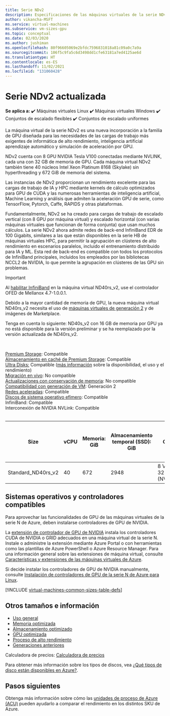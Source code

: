 ```yaml
---
title: Serie NDv2
description: Especificaciones de las máquinas virtuales de la serie NDv2.
author: vikancha-MSFT
ms.service: virtual-machines
ms.subservice: vm-sizes-gpu
ms.topic: conceptual
ms.date: 02/03/2020
ms.author: jushiman
ms.openlocfilehash: 80f96605069e2bfdc7596831018a81c09a0c7a9a
ms.sourcegitcommit: 106f5c9fa5c6d3498dd1cfe63181a7ed4125ae6d
ms.translationtype: HT
ms.contentlocale: es-ES
ms.lasthandoff: 11/02/2021
ms.locfileid: "131060428"
---
```

# <a name="updated-ndv2-series"></a>Serie NDv2 actualizada

**Se aplica a:** :heavy_check_mark: Máquinas virtuales Linux :heavy_check_mark: Máquinas virtuales Windows :heavy_check_mark: Conjuntos de escalado flexibles :heavy_check_mark: Conjuntos de escalado uniformes

La máquina virtual de la serie NDv2 es una nueva incorporación a la familia de GPU diseñada para las necesidades de las cargas de trabajo más exigentes de informática de alto rendimiento, inteligencia artificial aprendizaje automático y simulación de aceleración por GPU.

NDv2 cuenta con 8 GPU NVIDIA Tesla V100 conectadas mediante NVLINK, cada una con 32 GB de memoria de GPU. Cada máquina virtual NDv2 también tiene 40 núcleos Intel Xeon Platinum 8168 (Skylake) sin hyperthreading y 672 GiB de memoria del sistema.

Las instancias de NDv2 proporcionan un rendimiento excelente para las cargas de trabajo de IA y HPC mediante kernels de cálculo optimizados para GPU de CUDA y las numerosas herramientas de inteligencia artificial, Machine Learning y análisis que admiten la aceleración GPU de serie, como TensorFlow, Pytorch, Caffe, RAPIDS y otras plataformas.

Fundamentalmente, NDv2 se ha creado para cargas de trabajo de escalado vertical (con 8 GPU por máquina virtual) y escalado horizontal (con varias máquinas virtuales que funcionan de forma conjunta) que usan muchos cálculos. La serie NDv2 ahora admite redes de back-end InfiniBand EDR de 100 Gigabits, similares a las que están disponibles en la serie HB de máquinas virtuales HPC, para permitir la agrupación en clústeres de alto rendimiento en escenarios paralelos, incluido el entrenamiento distribuido para IA y ML. Esta red de back-end es compatible con todos los protocolos de InfiniBand principales, incluidos los empleados por las bibliotecas NCCL2 de NVIDIA, lo que permite la agrupación en clústeres de las GPU sin problemas.

> [!IMPORTANT]
> Al [habilitar InfiniBand](./workloads/hpc/enable-infiniband.md) en la máquina virtual ND40rs_v2, use el controlador OFED de Mellanox 4.7-1.0.0.1.
>
> Debido a la mayor cantidad de memoria de GPU, la nueva máquina virtual ND40rs_v2 necesita el uso de [máquinas virtuales de generación 2](./generation-2.md) y de imágenes de Marketplace. 
>
> Tenga en cuenta lo siguiente: ND40s_v2 con 16 GB de memoria por GPU ya no está disponible para la versión preliminar y se ha reemplazado por la versión actualizada de ND40rs_v2.

<br>

[Premium Storage](premium-storage-performance.md): Compatible<br>
[Almacenamiento en caché de Premium Storage](premium-storage-performance.md): Compatible<br>
[Ultra Disks:](disks-types.md#ultra-disks) Compatible ([más información](https://techcommunity.microsoft.com/t5/azure-compute/ultra-disk-storage-for-hpc-and-gpu-vms/ba-p/2189312) sobre la disponibilidad, el uso y el rendimiento) <br>
[Migración en vivo](maintenance-and-updates.md): No compatible<br>
[Actualizaciones con conservación de memoria](maintenance-and-updates.md): No compatible<br>
[Compatibilidad con generación de VM](generation-2.md): Generación 2<br>
[Redes aceleradas](../virtual-network/create-vm-accelerated-networking-cli.md): Compatible<br>
[Discos de sistema operativo efímero](ephemeral-os-disks.md): Compatible<br>
InfiniBand: Compatible<br>
Interconexión de NVIDIA NVLink: Compatible<br>
<br>

| Size | vCPU | Memoria: GiB | Almacenamiento temporal (SSD): GiB | GPU | Memoria de GPU: GiB | Discos de datos máx. | Rendimiento máximo del disco sin almacenamiento en la caché: IOPS / MBps | Ancho de banda de red máx. | Nº máx. NIC |
|---|---|---|---|---|---|---|---|---|---|
| Standard_ND40rs_v2 | 40 | 672 | 2948 | 8 V100 32 GB (NVLink) | 32 | 32 | 80000/800 | 24 000 Mbps | 8 |


## <a name="supported-operating-systems-and-drivers"></a>Sistemas operativos y controladores compatibles

Para aprovechar las funcionalidades de GPU de las máquinas virtuales de la serie N de Azure, deben instalarse controladores de GPU de NVIDIA.

La [extensión de controlador de GPU de NVIDIA](./extensions/hpccompute-gpu-linux.md) instala los controladores CUDA de NVIDIA o GRID adecuados en una máquina virtual de la serie N. Instale o administre la extensión mediante Azure Portal o con herramientas como las plantillas de Azure PowerShell o Azure Resource Manager. Para una información general sobre las extensiones de máquina virtual, consulte [Características y extensiones de las máquinas virtuales de Azure](./extensions/overview.md).

Si decide instalar los controladores de GPU de NVIDIA manualmente, consulte [Instalación de controladores de GPU de la serie N de Azure para Linux](./linux/n-series-driver-setup.md).

[!INCLUDE [virtual-machines-common-sizes-table-defs](../../includes/virtual-machines-common-sizes-table-defs.md)]

## <a name="other-sizes-and-information"></a>Otros tamaños e información

- [Uso general](sizes-general.md)
- [Memoria optimizada](sizes-memory.md)
- [Almacenamiento optimizado](sizes-storage.md)
- [GPU optimizada](sizes-gpu.md)
- [Proceso de alto rendimiento](sizes-hpc.md)
- [Generaciones anteriores](sizes-previous-gen.md)

Calculadora de precios: [Calculadora de precios](https://azure.microsoft.com/pricing/calculator/)

Para obtener más información sobre los tipos de discos, vea [¿Qué tipos de disco están disponibles en Azure?](disks-types.md).

## <a name="next-steps"></a>Pasos siguientes

Obtenga más información sobre cómo las [unidades de proceso de Azure (ACU)](acu.md) pueden ayudarlo a comparar el rendimiento en los distintos SKU de Azure.

